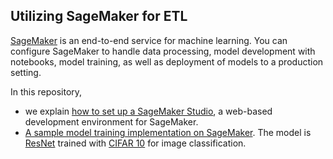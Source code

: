 ## Utilizing SageMaker for ETL

[SageMaker](https://aws.amazon.com/sagemaker/) is an end-to-end service for machine learning. You can configure SageMaker to handle data processing, model development with notebooks, model training, as well as deployment of models to a production setting.

In this repository,
* we explain [how to set up a SageMaker Studio](./sagemaker_studio.md), a web-based development environment for SageMaker.
* [A sample model training implementation on SageMaker](./cifar10-tensorflow.ipynb). The model is [ResNet](https://arxiv.org/abs/1512.03385) trained with [CIFAR 10](https://www.cs.toronto.edu/~kriz/cifar.html) for image classification.
